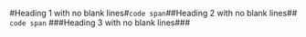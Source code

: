 #Heading 1 with no blank lines#`code
 span`##Heading 2 with no blank lines##
  `code span`
  ###Heading 3 with no blank lines###
